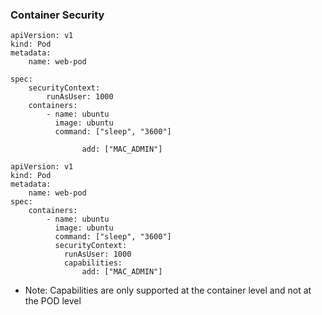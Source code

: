 ### Container Security

```
apiVersion: v1
kind: Pod
metadata:
    name: web-pod
    
spec:
    securityContext:
        runAsUser: 1000
    containers:
        - name: ubuntu
          image: ubuntu
          command: ["sleep", "3600"]

                add: ["MAC_ADMIN"]
```

```
apiVersion: v1
kind: Pod
metadata:
    name: web-pod
spec:
    containers:
        - name: ubuntu
          image: ubuntu
          command: ["sleep", "3600"]
          securityContext:
            runAsUser: 1000
            capabilities:
                add: ["MAC_ADMIN"]
```

- Note: Capabilities are only supported at the container level and not at the POD level
